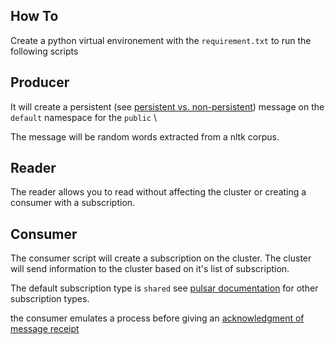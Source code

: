 ## How To

Create a python virtual environement with the `requirement.txt` to run the following scripts

## Producer

It will create a persistent (see [persistent vs. non-persistent](https://pulsar.apache.org/docs/3.3.x/admin-api-topics/)) message on the `default` namespace for the `public` \

The message will be random words extracted from a nltk corpus.

## Reader

The reader allows you to read without affecting the cluster or creating a consumer with a subscription.

## Consumer

The consumer script will create a subscription on the cluster.
The cluster will send information to the cluster based on it's list of subscription.

The default subscription type is `shared` see [pulsar documentation](https://pulsar.apache.org/docs/next/client-libraries-consumers/) for other subscription types.

the consumer emulates a process before giving an [acknowledgment of message receipt](https://pulsar.apache.org/docs/3.3.x/concepts-messaging/)